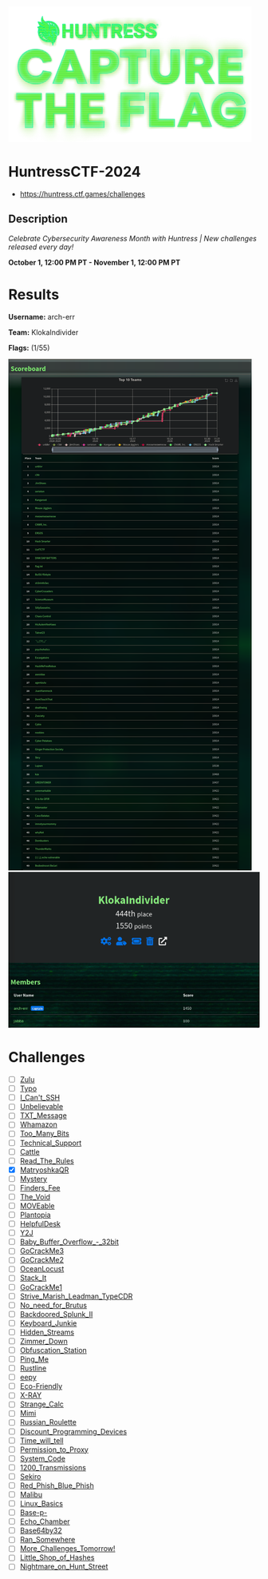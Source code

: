 ![logo](assets/logo.png)


# HuntressCTF-2024
- https://huntress.ctf.games/challenges

## Description
*Celebrate Cybersecurity Awareness Month with Huntress   |   New challenges released every day!*

**October 1, 12:00 PM PT - November 1, 12:00 PM PT**

# Results
**Username:** arch-err

**Team:** KlokaIndivider


**Flags:** (1/55)

![ ](assets/scoreboard.png)
![ ](assets/team-score.png)

# Challenges
- [ ] [Zulu](Zulu)
- [ ] [Typo](Typo)
- [ ] [I_Can't_SSH](I_Can't_SSH)
- [ ] [Unbelievable](Unbelievable)
- [ ] [TXT_Message](TXT_Message)
- [ ] [Whamazon](Whamazon)
- [ ] [Too_Many_Bits](Too_Many_Bits)
- [ ] [Technical_Support](Technical_Support)
- [ ] [Cattle](Cattle)
- [ ] [Read_The_Rules](Read_The_Rules)
- [x] [MatryoshkaQR](MatryoshkaQR)
- [ ] [Mystery](Mystery)
- [ ] [Finders_Fee](Finders_Fee)
- [ ] [The_Void](The_Void)
- [ ] [MOVEable](MOVEable)
- [ ] [Plantopia](Plantopia)
- [ ] [HelpfulDesk](HelpfulDesk)
- [ ] [Y2J](Y2J)
- [ ] [Baby_Buffer_Overflow_-_32bit](Baby_Buffer_Overflow_-_32bit)
- [ ] [GoCrackMe3](GoCrackMe3)
- [ ] [GoCrackMe2](GoCrackMe2)
- [ ] [OceanLocust](OceanLocust)
- [ ] [Stack_It](Stack_It)
- [ ] [GoCrackMe1](GoCrackMe1)
- [ ] [Strive_Marish_Leadman_TypeCDR](Strive_Marish_Leadman_TypeCDR)
- [ ] [No_need_for_Brutus](No_need_for_Brutus)
- [ ] [Backdoored_Splunk_II](Backdoored_Splunk_II)
- [ ] [Keyboard_Junkie](Keyboard_Junkie)
- [ ] [Hidden_Streams](Hidden_Streams)
- [ ] [Zimmer_Down](Zimmer_Down)
- [ ] [Obfuscation_Station](Obfuscation_Station)
- [ ] [Ping_Me](Ping_Me)
- [ ] [Rustline](Rustline)
- [ ] [eepy](eepy)
- [ ] [Eco-Friendly](Eco-Friendly)
- [ ] [X-RAY](X-RAY)
- [ ] [Strange_Calc](Strange_Calc)
- [ ] [Mimi](Mimi)
- [ ] [Russian_Roulette](Russian_Roulette)
- [ ] [Discount_Programming_Devices](Discount_Programming_Devices)
- [ ] [Time_will_tell](Time_will_tell)
- [ ] [Permission_to_Proxy](Permission_to_Proxy)
- [ ] [System_Code](System_Code)
- [ ] [1200_Transmissions](1200_Transmissions)
- [ ] [Sekiro](Sekiro)
- [ ] [Red_Phish_Blue_Phish](Red_Phish_Blue_Phish)
- [ ] [Malibu](Malibu)
- [ ] [Linux_Basics](Linux_Basics)
- [ ] [Base-p-](Base-p-)
- [ ] [Echo_Chamber](Echo_Chamber)
- [ ] [Base64by32](Base64by32)
- [ ] [Ran_Somewhere](Ran_Somewhere)
- [ ] [More_Challenges_Tomorrow!](More_Challenges_Tomorrow!)
- [ ] [Little_Shop_of_Hashes](Little_Shop_of_Hashes)
- [ ] [Nightmare_on_Hunt_Street](Nightmare_on_Hunt_Street)
